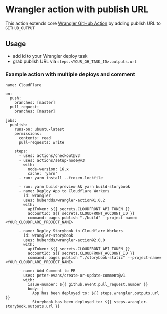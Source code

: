 # Wrangler action with publish URL 

This action extends core [Wrangler GitHub Action](https://github.com/cloudflare/wrangler-action) by adding publish URL to `GITHUB_OUTPUT`

## Usage
- add id to your Wrangler deploy task
- grab publish URL via `steps.<YOUR_GH_TASK_ID>.outputs.url`

### Example action with multiple deploys and comment

```
name: CloudFlare

on:
  push:
    branches: [master]
  pull_request:
    branches: [master]

jobs:
  publish:
    runs-on: ubuntu-latest
    permissions:
      contents: read
      pull-requests: write

    steps:
      - uses: actions/checkout@v3
      - uses: actions/setup-node@v3
        with:
          node-version: 16.x
          cache: 'yarn'
      - run: yarn install --frozen-lockfile

      - run: yarn build-preview && yarn build-storybook
      - name: Deploy App to Cloudflare Workers
        id: wrangler
        uses: buberdds/wrangler-action@1.0.2
        with:
          apiToken: ${{ secrets.CLOUDFRONT_API_TOKEN }}
          accountId: ${{ secrets.CLOUDFRONT_ACCOUNT_ID }}
          command: pages publish "./build" --project-name=<YOUR_CLOUDFLARE_PROJECT_NAME>

      - name: Deploy Storybook to Cloudflare Workers
        id: wrangler-storybook
        uses: buberdds/wrangler-action@2.0.0
        with:
          apiToken: ${{ secrets.CLOUDFRONT_API_TOKEN }}
          accountId: ${{ secrets.CLOUDFRONT_ACCOUNT_ID }}
          command: pages publish "./storybook-static" --project-name=<YOUR_CLOUDFLARE_PROJECT_NAME>

      - name: Add Comment to PR
        uses: peter-evans/create-or-update-comment@v1
        with:
          issue-number: ${{ github.event.pull_request.number }}
          body: |
            App has been deployed to: ${{ steps.wrangler.outputs.url }}
            Storybook has been deployed to: ${{ steps.wrangler-storybook.outputs.url }}
```



